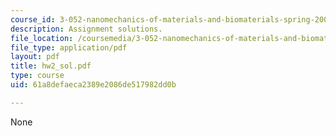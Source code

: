```yaml
---
course_id: 3-052-nanomechanics-of-materials-and-biomaterials-spring-2007
description: Assignment solutions.
file_location: /coursemedia/3-052-nanomechanics-of-materials-and-biomaterials-spring-2007/61a8defaeca2389e2086de517982dd0b_hw2_sol.pdf
file_type: application/pdf
layout: pdf
title: hw2_sol.pdf
type: course
uid: 61a8defaeca2389e2086de517982dd0b

---
```

None